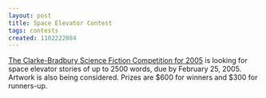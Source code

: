 ```yaml
---
layout: post
title: Space Elevator Contest
tags: contests
created: 1102222084
---
```

 [The Clarke-Bradbury Science Fiction Competition for 2005](http://www.itsf.org/index.php?PAGE=contest%2Findex.html) is looking for space elevator stories of up to 2500 words, due by February 25, 2005.  Artwork is also being considered.  Prizes are $600 for winners and $300 for runners-up.
